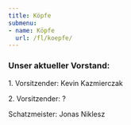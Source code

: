 ```yaml
---
title: Köpfe
submenu:
- name: Köpfe
  url: /fl/koepfe/
---
```


### Unser aktueller Vorstand:

1\. Vorsitzender: Kevin Kazmierczak

2\. Vorsitzender: ?

Schatzmeister: Jonas Niklesz
